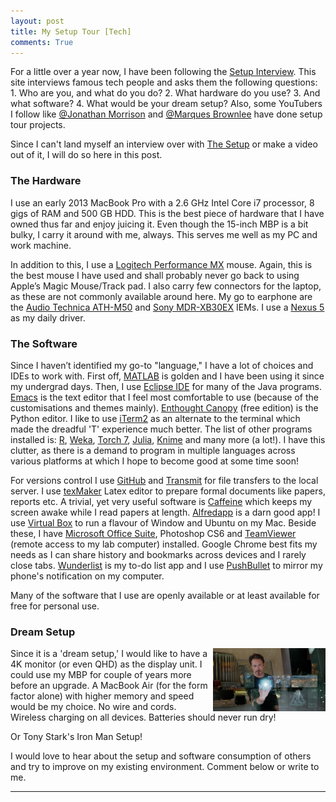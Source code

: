 ```yaml
---
layout: post
title: My Setup Tour [Tech]
comments: True
---
```

For a little over a year now, I have been following the [Setup Interview](http://usesthis.com/). This site interviews famous tech people and asks them the following questions: 1. Who are you, and what do you do? 2. What hardware do you use? 3. And what software? 4. What would be your dream setup? Also, some YouTubers I follow like [@Jonathan Morrison](https://twitter.com/tldtoday) and [@Marques Brownlee](https://twitter.com/MKBHD) have done setup tour projects. 

Since I can't land myself an interview over with [The Setup](http://usesthis.com/) or make a video out of it, I will do so here in this post.

### The Hardware
I use an early 2013 MacBook Pro with a 2.6 GHz Intel Core i7 processor, 8 gigs of RAM and 500 GB HDD. This is the best piece of hardware that I have owned thus far and enjoy juicing it. Even though the 15-inch MBP is a bit bulky, I carry it around with me, always. This serves me well as my PC and work machine. 

In addition to this, I use a [Logitech Performance MX](http://tinyurl.com/m7z6fdl) mouse. Again, this is the best mouse I have used and shall probably never go back to using Apple’s Magic Mouse/Track pad. I also carry few connectors for the laptop, as these are not commonly available around here. My go to earphone are the [Audio Technica ATH-M50](http://www.audio-technica.com/cms/headphones/0edf909675b1be4d/) and [Sony MDR-XB30EX](http://www.sony.co.in/product/mdr-xb30ex) IEMs. I use a [Nexus 5](www.google.co.in/nexus/5/) as my daily driver. 

### The Software
Since I haven’t identified my go-to "language," I have a lot of choices and IDEs to work with. First off, [MATLAB](http://in.mathworks.com/products/matlab/) is golden and I have been using it since my undergrad days. Then, I use [Eclipse IDE](https://eclipse.org/downloads/) for many of the Java programs. [Emacs](http://www.gnu.org/software/emacs/) is the text editor that I feel most comfortable to use (because of the customisations and themes mainly). [Enthought Canopy](https://store.enthought.com/) (free edition) is the Python editor. I like to use [iTerm2](http://iterm2.com/) as an alternate to the terminal which made the dreadful 'T' experience much better.  The list of other programs installed is: [R](http://www.r-project.org/), [Weka](http://www.cs.waikato.ac.nz/ml/weka/downloading.html), [Torch 7](https://github.com/torch/torch7), [Julia](http://julialang.org/downloads/), [Knime](https://www.knime.org/downloads/knime/macosx) and many more (a lot!). I have this clutter, as there is a demand to program in multiple languages across various platforms at which I hope to become good at some time soon!

For versions control I use [GitHub](https://github.com/) and  [Transmit](http://panic.com/transmit/) for file transfers to the local server. I use [texMaker](http://www.xm1math.net/texmaker/) Latex editor to prepare formal documents like papers, reports etc. A trivial, yet very useful software is [Caffeine](http://lightheadsw.com/caffeine/) which keeps my screen awake while I read papers at length. [Alfredapp](http://www.alfredapp.com/) is a darn good app! I use [Virtual Box](https://www.virtualbox.org/) to run a flavour of Window and Ubuntu on my Mac. Beside these, I have [Microsoft Office Suite](www.microsoft.com/mac), Photoshop CS6 and [TeamViewer](http://www.teamviewer.com/hi/index.aspx) (remote access to my lab computer) installed. Google Chrome best fits my needs as I can share history and bookmarks across devices and I rarely close tabs. [Wunderlist](https://www.wunderlist.com) is my to-do list app and I use [PushBullet](https://www.pushbullet.com/) to mirror my phone's notification on my computer. 

Many of the software that I use are openly available or at least available for free for personal use.

### Dream Setup
<img style="float:right" src="/public/images/Iron-Man-3.jpg" width='180'>

Since it is a 'dream setup,' I would like to have a 4K monitor (or even QHD) as the display unit. I could use my MBP for couple of years more before an upgrade. A MacBook Air (for the form factor alone) with higher memory and speed would be my choice. No wire and cords. Wireless charging on all devices. Batteries should never run dry! 



Or Tony Stark's Iron Man Setup! 


I would love to hear about the setup and software consumption of others and try to improve on my existing environment. Comment below or write to me.

<hr/>
